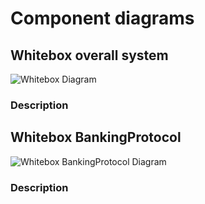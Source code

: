 # Component diagrams

## Whitebox overall system

![Whitebox Diagram](http://www.plantuml.com/plantuml/svg/TPD1JiCm44NtSufH3j051q0DI21MM2GzW3536v7Obkq8LOYxuumSuZXfT_x_VVzfCZdw85qOXnx0VtNQIYS7L6QmHfCEJRZsXD6z0v0g68UYES6_ZLKyuicJm_eSpnLAZyAFay92XZvrkYLrWJpzQadZWzIn-8pFCj2tlF8TnhvB_06Clqu7SfzI4LQj44oZ9-dK1MlnmlIaDIn5PI_qQBIV2kinS6gUC-bHlfMSXtiZ7x8-5gS8Px9_b2pXJ33Az8mNMXbPfgzAgxLsxhBTnbrFNm7xgmWU3lUxzKldJMHz-ox6N18Ji-ulkXAJAGniNWH3Qmb-yyMf6z48WBHIZ2zZb7As6lbgihsftYBptiPDvtCE01IFX8aqtP7qH_no_W00)


### Description

## Whitebox BankingProtocol

![Whitebox BankingProtocol Diagram](http://www.plantuml.com/plantuml/proxy?src=https://raw.githubusercontent.com/adorsys/open-banking-gateway/develop/docs/architecture/building_blocks/021.whitebox_bankingprotocol.puml&fmt=svg&vvv=1&sanitize=true)

### Description
